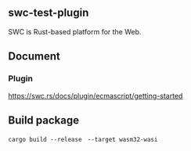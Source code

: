 ## swc-test-plugin

SWC is Rust-based platform for the Web.


## Document

### Plugin
https://swc.rs/docs/plugin/ecmascript/getting-started

## Build package
```
cargo build --release　--target wasm32-wasi
```
